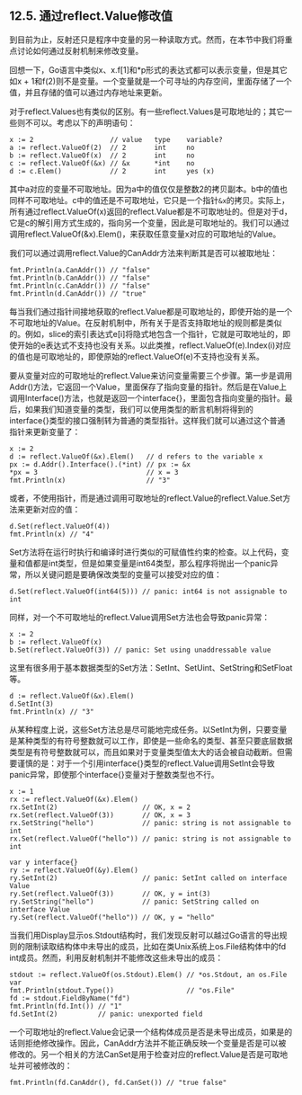 ## 12.5. 通过reflect.Value修改值

到目前为止，反射还只是程序中变量的另一种读取方式。然而，在本节中我们将重点讨论如何通过反射机制来修改变量。

回想一下，Go语言中类似x、x.f[1]和*p形式的表达式都可以表示变量，但是其它如x + 1和f(2)则不是变量。一个变量就是一个可寻址的内存空间，里面存储了一个值，并且存储的值可以通过内存地址来更新。

对于reflect.Values也有类似的区别。有一些reflect.Values是可取地址的；其它一些则不可以。考虑以下的声明语句：

```golang
x := 2                   // value   type    variable?
a := reflect.ValueOf(2)  // 2       int     no
b := reflect.ValueOf(x)  // 2       int     no
c := reflect.ValueOf(&x) // &x      *int    no
d := c.Elem()            // 2       int     yes (x)
```

其中a对应的变量不可取地址。因为a中的值仅仅是整数2的拷贝副本。b中的值也同样不可取地址。c中的值还是不可取地址，它只是一个指针`&x`的拷贝。实际上，所有通过reflect.ValueOf(x)返回的reflect.Value都是不可取地址的。但是对于d，它是c的解引用方式生成的，指向另一个变量，因此是可取地址的。我们可以通过调用reflect.ValueOf(&x).Elem()，来获取任意变量x对应的可取地址的Value。

我们可以通过调用reflect.Value的CanAddr方法来判断其是否可以被取地址：

```golang
fmt.Println(a.CanAddr()) // "false"
fmt.Println(b.CanAddr()) // "false"
fmt.Println(c.CanAddr()) // "false"
fmt.Println(d.CanAddr()) // "true"
```

每当我们通过指针间接地获取的reflect.Value都是可取地址的，即使开始的是一个不可取地址的Value。在反射机制中，所有关于是否支持取地址的规则都是类似的。例如，slice的索引表达式e[i]将隐式地包含一个指针，它就是可取地址的，即使开始的e表达式不支持也没有关系。以此类推，reflect.ValueOf(e).Index(i)对应的值也是可取地址的，即使原始的reflect.ValueOf(e)不支持也没有关系。

要从变量对应的可取地址的reflect.Value来访问变量需要三个步骤。第一步是调用Addr()方法，它返回一个Value，里面保存了指向变量的指针。然后是在Value上调用Interface()方法，也就是返回一个interface{}，里面包含指向变量的指针。最后，如果我们知道变量的类型，我们可以使用类型的断言机制将得到的interface{}类型的接口强制转为普通的类型指针。这样我们就可以通过这个普通指针来更新变量了：

```golang
x := 2
d := reflect.ValueOf(&x).Elem()   // d refers to the variable x
px := d.Addr().Interface().(*int) // px := &x
*px = 3                           // x = 3
fmt.Println(x)                    // "3"
```

或者，不使用指针，而是通过调用可取地址的reflect.Value的reflect.Value.Set方法来更新对应的值：

```golang
d.Set(reflect.ValueOf(4))
fmt.Println(x) // "4"
```

Set方法将在运行时执行和编译时进行类似的可赋值性约束的检查。以上代码，变量和值都是int类型，但是如果变量是int64类型，那么程序将抛出一个panic异常，所以关键问题是要确保改类型的变量可以接受对应的值：

```golang
d.Set(reflect.ValueOf(int64(5))) // panic: int64 is not assignable to int
```

同样，对一个不可取地址的reflect.Value调用Set方法也会导致panic异常：

```golang
x := 2
b := reflect.ValueOf(x)
b.Set(reflect.ValueOf(3)) // panic: Set using unaddressable value
```

这里有很多用于基本数据类型的Set方法：SetInt、SetUint、SetString和SetFloat等。

```golang
d := reflect.ValueOf(&x).Elem()
d.SetInt(3)
fmt.Println(x) // "3"
```

从某种程度上说，这些Set方法总是尽可能地完成任务。以SetInt为例，只要变量是某种类型的有符号整数就可以工作，即使是一些命名的类型、甚至只要底层数据类型是有符号整数就可以，而且如果对于变量类型值太大的话会被自动截断。但需要谨慎的是：对于一个引用interface{}类型的reflect.Value调用SetInt会导致panic异常，即使那个interface{}变量对于整数类型也不行。

```golang
x := 1
rx := reflect.ValueOf(&x).Elem()
rx.SetInt(2)                     // OK, x = 2
rx.Set(reflect.ValueOf(3))       // OK, x = 3
rx.SetString("hello")            // panic: string is not assignable to int
rx.Set(reflect.ValueOf("hello")) // panic: string is not assignable to int

var y interface{}
ry := reflect.ValueOf(&y).Elem()
ry.SetInt(2)                     // panic: SetInt called on interface Value
ry.Set(reflect.ValueOf(3))       // OK, y = int(3)
ry.SetString("hello")            // panic: SetString called on interface Value
ry.Set(reflect.ValueOf("hello")) // OK, y = "hello"
```

当我们用Display显示os.Stdout结构时，我们发现反射可以越过Go语言的导出规则的限制读取结构体中未导出的成员，比如在类Unix系统上os.File结构体中的fd int成员。然而，利用反射机制并不能修改这些未导出的成员：

```golang
stdout := reflect.ValueOf(os.Stdout).Elem() // *os.Stdout, an os.File var
fmt.Println(stdout.Type())                  // "os.File"
fd := stdout.FieldByName("fd")
fmt.Println(fd.Int()) // "1"
fd.SetInt(2)          // panic: unexported field
```

一个可取地址的reflect.Value会记录一个结构体成员是否是未导出成员，如果是的话则拒绝修改操作。因此，CanAddr方法并不能正确反映一个变量是否是可以被修改的。另一个相关的方法CanSet是用于检查对应的reflect.Value是否是可取地址并可被修改的：

```golang
fmt.Println(fd.CanAddr(), fd.CanSet()) // "true false"
```


